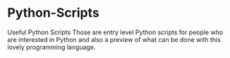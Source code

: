 # Python-Scripts
Useful Python Scripts 
Those are entry level Python scripts for people who are interested in Python and also a preview of what can be done with this lovely programming language.

